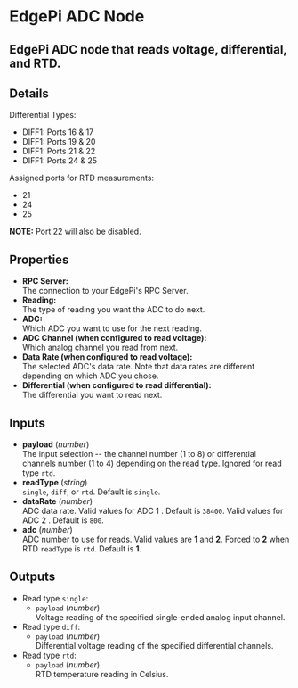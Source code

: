 # EdgePi ADC Node

## EdgePi ADC node that reads voltage, differential, and RTD.

## Details

Differential Types:

- DIFF1: Ports 16 & 17
- DIFF1: Ports 19 & 20
- DIFF1: Ports 21 & 22
- DIFF1: Ports 24 & 25

Assigned ports for RTD measurements:

- 21
- 24
- 25

**NOTE:** Port 22 will also be disabled.

## Properties

- **RPC Server:** <br>
  The connection to your EdgePi's RPC Server.
- **Reading:** <br>
  The type of reading you want the ADC to do next.
- **ADC:**<br>
  Which ADC you want to use for the next reading.
- **ADC Channel (when configured to read voltage):**<br>
  Which analog channel you read from next.
- **Data Rate (when configured to read voltage):**<br>
  The selected ADC's data rate. Note that data rates are different depending on which ADC you chose.
- **Differential (when configured to read differential):**<br>
  The differential you want to read next.

## Inputs

- **payload** (_number_)<br>
  The input selection -- the channel number (1 to 8) or differential channels number (1 to 4) depending on the read type. Ignored for read type `rtd`.
- **readType** (_string_)<br>
  `single`, `diff`, or `rtd`. Default is `single`.
- **dataRate** (_number_)<br>
  ADC data rate.
  Valid values for ADC 1 . Default is `38400`.
  Valid values for ADC 2 . Default is `800`.
- **adc** (_number_)<br>
  ADC number to use for reads. Valid values are **1** and **2**. Forced to **2** when RTD `readType` is `rtd`. Default is **1**.

## Outputs

- Read type `single`:
  - `payload` (_number_)<br>
    Voltage reading of the specified single-ended analog input channel.
- Read type `diff`:
  - `payload` (_number_)<br>
    Differential voltage reading of the specified differential channels.
- Read type `rtd`:
  - `payload` (_number_)<br>
    RTD temperature reading in Celsius.
